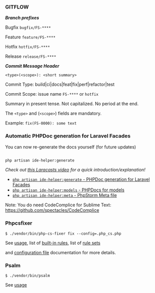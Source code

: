 ### GITFLOW ###

***Branch prefixes***

Bugfix ``bugfix/FS-****``

Feature ``feature/FS-****``

Hotfix ``hotfix/FS-****``

Release ``release/FS-****``

***Commit Message Header***

`<type>(<scope>): <short summary>`

Commit Type: build|ci|docs|feat|fix|perf|refactor|test

Commit Scope: issue name `FS-****` or `hotfix`

Summary in present tense. Not capitalized. No period at the end.

The `<type>` and (`<scope>`) fields are mandatory.

Example: `fix(FS-0000): some text`

### Automatic PHPDoc generation for Laravel Facades

You can now re-generate the docs yourself (for future updates)

```bash

php artisan ide-helper:generate

```

_Check out [this Laracasts video](https://laracasts.com/series/how-to-be-awesome-in-phpstorm/episodes/15) for a quick introduction/explanation!_

- [`php artisan ide-helper:generate` - PHPDoc generation for Laravel Facades ](https://github.com/barryvdh/laravel-ide-helper#automatic-phpdoc-generation-for-laravel-facades)
- [`php artisan ide-helper:models` - PHPDocs for models](https://github.com/barryvdh/laravel-ide-helper#automatic-PHPDocs-for-models)
- [`php artisan ide-helper:meta` - PhpStorm Meta file](https://github.com/barryvdh/laravel-ide-helper#phpstorm-meta-for-container-instances)


Note: You do need CodeComplice for Sublime Text: https://github.com/spectacles/CodeComplice

### Phpcsfixer

```console
$ ./vendor/bin/php-cs-fixer fix --config=.php_cs.php
```

See [usage](https://github.com/FriendsOfPHP/PHP-CS-Fixer/blob/3.0/doc/config.rst), list of [built-in rules](https://github.com/FriendsOfPHP/PHP-CS-Fixer/blob/3.0/doc/rules/index.rst), list of [rule sets](https://github.com/FriendsOfPHP/PHP-CS-Fixer/blob/3.0/doc/ruleSets/index.rst)

and [configuration file](https://github.com/FriendsOfPHP/PHP-CS-Fixer/blob/3.0/doc/config.rst) documentation for more details.

### Psalm

```console
$ ./vendor/bin/psalm
```

See [usage](https://github.com/vimeo/psalm/blob/4.x/docs/running_psalm/command_line_usage.md)